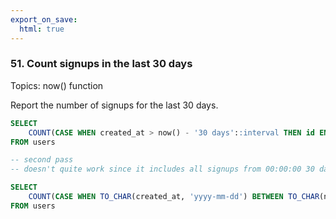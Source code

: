 ```yaml
---
export_on_save:
  html: true
---
```

### 51. Count signups in the last 30 days 

Topics: now() function

Report the number of signups for the last 30 days.


```sql
SELECT 
    COUNT(CASE WHEN created_at > now() - '30 days'::interval THEN id END) AS signups_count
FROM users

```

```sql
-- second pass
-- doesn't quite work since it includes all signups from 00:00:00 30 days ago until 00:00:00 today.

SELECT 
    COUNT(CASE WHEN TO_CHAR(created_at, 'yyyy-mm-dd') BETWEEN TO_CHAR(now() - '30 days'::interval, 'yyyy-mm-dd') AND TO_CHAR(now(), 'yyyy-mm-dd') THEN id END) AS signups_count
FROM users
```